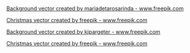 # 

<a href='https://www.freepik.com/vectors/background'>Background vector created by mariadetarosarinda - www.freepik.com</a>

<a href='https://www.freepik.com/vectors/christmas'>Christmas vector created by freepik - www.freepik.com</a>

<a href='https://www.freepik.com/vectors/background'>Background vector created by kjpargeter - www.freepik.com</a>

<a href='https://www.freepik.com/vectors/christmas'>Christmas vector created by freepik - www.freepik.com</a>
